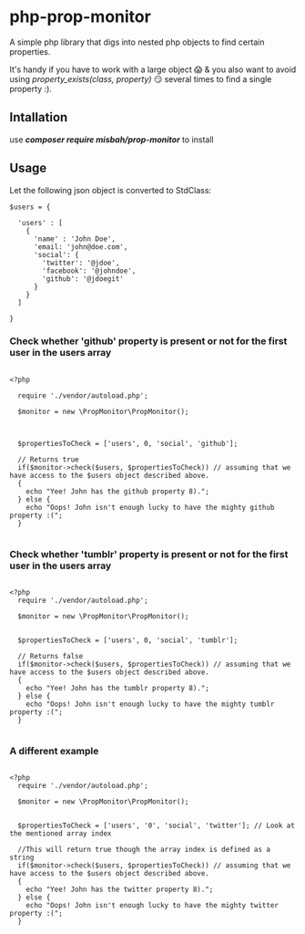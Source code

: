 # php-prop-monitor
A simple php library that digs into nested php objects to find certain properties.

It's handy if you have to work with a large object :scream: & you also want to avoid using _property_exists(class, property)_ :smirk: several times to find a single property :).   

## Intallation

use _**composer require misbah/prop-monitor**_ to install

## Usage

Let the following json object is converted to StdClass:

```
$users = {
  
  'users' : [
    {
      'name' : 'John Doe',
      'email: 'john@doe.com',
      'social': {
        'twitter': '@jdoe',
        'facebook': '@johndoe',
        'github': '@jdoegit'
      }
    }
  ] 

}

```

### Check whether 'github' property is present or not for the first user in the users array

```

<?php
  
  require './vendor/autoload.php';

  $monitor = new \PropMonitor\PropMonitor();
  
  
  
  $propertiesToCheck = ['users', 0, 'social', 'github'];
  
  // Returns true
  if($monitor->check($users, $propertiesToCheck)) // assuming that we have access to the $users object described above.
  {
    echo "Yee! John has the github property 8).";
  } else {
    echo "Oops! John isn't enough lucky to have the mighty github property :(";
  }
  
```

### Check whether 'tumblr' property is present or not for the first user in the users array

```

<?php
  require './vendor/autoload.php';

  $monitor = new \PropMonitor\PropMonitor();
  
  
  $propertiesToCheck = ['users', 0, 'social', 'tumblr'];
  
  // Returns false 
  if($monitor->check($users, $propertiesToCheck)) // assuming that we have access to the $users object described above.
  {
    echo "Yee! John has the tumblr property 8).";
  } else {
    echo "Oops! John isn't enough lucky to have the mighty tumblr property :(";
  }
  
```

### A different example

```

<?php
  require './vendor/autoload.php';

  $monitor = new \PropMonitor\PropMonitor();
  
  
  $propertiesToCheck = ['users', '0', 'social', 'twitter']; // Look at the mentioned array index
  
  //This will return true though the array index is defined as a string
  if($monitor->check($users, $propertiesToCheck)) // assuming that we have access to the $users object described above.
  {
    echo "Yee! John has the twitter property 8).";
  } else {
    echo "Oops! John isn't enough lucky to have the mighty twitter property :(";
  }
    
```

